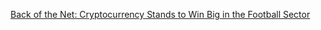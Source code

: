 [Back of the Net: Cryptocurrency Stands to Win Big in the Football Sector](https://cointelegraph.com/news/back-of-the-net-cryptocurrency-stands-to-win-big-in-the-football-sector)